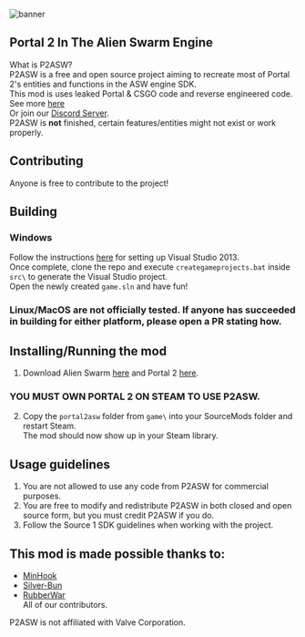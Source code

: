 ![banner](https://github.com/EpicSentry/P2ASW/assets/82910317/f24017c3-7296-4f54-bfb8-e11281778166)
## Portal 2 In The Alien Swarm Engine
What is P2ASW?<br>
P2ASW is a free and open source project aiming to recreate most of Portal 2's entities and functions in the ASW engine SDK.<br>
This mod is uses leaked Portal & CSGO code and reverse engineered code.<br>
See more [here](https://epicteleporter.xyz/p2asw/)<br>
Or join our [Discord Server](https://discord.gg/QpwSdUQRax).<br>
P2ASW is **not** finished, certain features/entities might not exist or work properly. 

## Contributing
Anyone is free to contribute to the project!

## Building
### Windows
Follow the instructions [here](https://developer.valvesoftware.com/wiki/Source_SDK_2013) for setting up Visual Studio 2013.<br>
Once complete, clone the repo and execute `creategameprojects.bat` inside `src\` to generate the Visual Studio project.<br>
Open the newly created `game.sln` and have fun!
### Linux/MacOS are not officially tested. If anyone has succeeded in building for either platform, please open a PR stating how.

## Installing/Running the mod
1. Download Alien Swarm [here](http://store.steampowered.com/app/620/) and Portal 2 [here](https://store.steampowered.com/app/620/Portal_2).<br>
### YOU MUST OWN PORTAL 2 ON STEAM TO USE P2ASW.
2. Copy the `portal2asw` folder from `game\` into your SourceMods folder and restart Steam.<br>
The mod should now show up in your Steam library.<br>

## Usage guidelines
1. You are not allowed to use any code from P2ASW for commercial purposes.
2. You are free to modify and redistribute P2ASW in both closed and open source form, but you must credit P2ASW if you do.
3. Follow the Source 1 SDK guidelines when working with the project.

## This mod is made possible thanks to:
- [MinHook](https://github.com/TsudaKageyu/minhook)<br>
- [Silver-Bun](https://github.com/IcePixelx/silver-bun)<br>
- [RubberWar](https://github.com/RubberWar/Portal-2)<br>
All of our contributors.<br>

P2ASW is not affiliated with Valve Corporation.<br>
